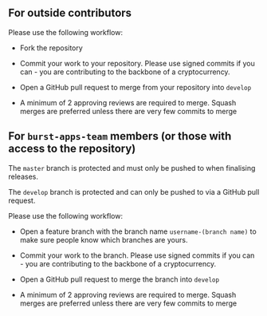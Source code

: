 ## For outside contributors

Please use the following workflow:

* Fork the repository

* Commit your work to your repository. Please use signed commits if you can - you are contributing to the backbone of a cryptocurrency.

* Open a GitHub pull request to merge from your repository into `develop`

* A minimum of 2 approving reviews are required to merge. Squash merges are preferred unless there are very few commits to merge

## For `burst-apps-team` members (or those with access to the repository)

The `master` branch is protected and must only be pushed to when finalising releases.

The `develop` branch is protected and can only be pushed to via a GitHub pull request.

Please use the following workflow:

* Open a feature branch with the branch name `username-(branch name)` to make sure people know which branches are yours.

* Commit your work to the branch. Please use signed commits if you can - you are contributing to the backbone of a cryptocurrency.

* Open a GitHub pull request to merge the branch into `develop`

* A minimum of 2 approving reviews are required to merge. Squash merges are preferred unless there are very few commits to merge
